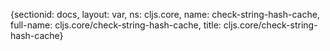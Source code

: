 {sectionid: docs, layout: var, ns: cljs.core, name: check-string-hash-cache, full-name: cljs.core/check-string-hash-cache,
  title: cljs.core/check-string-hash-cache}
